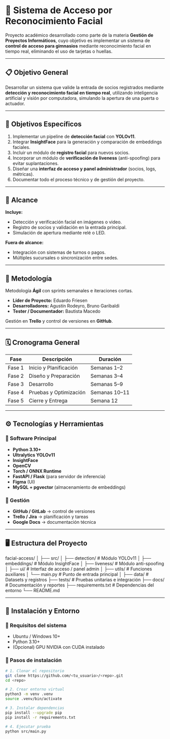 # 🧠 Sistema de Acceso por Reconocimiento Facial

Proyecto académico desarrollado como parte de la materia **Gestión de Proyectos Informáticos**, cuyo objetivo es implementar un sistema de **control de acceso para gimnasios** mediante reconocimiento facial en tiempo real, eliminando el uso de tarjetas o huellas.

---

## 📋 Objetivo General

Desarrollar un sistema que valide la entrada de socios registrados mediante **detección y reconocimiento facial en tiempo real**, utilizando inteligencia artificial y visión por computadora, simulando la apertura de una puerta o actuador.

---

## 🎯 Objetivos Específicos

1. Implementar un pipeline de **detección facial** con **YOLOv11**.  
2. Integrar **InsightFace** para la generación y comparación de embeddings faciales.  
3. Incluir un módulo de **registro facial** para nuevos socios.  
4. Incorporar un módulo de **verificación de liveness** (anti-spoofing) para evitar suplantaciones.  
5. Diseñar una **interfaz de acceso y panel administrador** (socios, logs, métricas).  
6. Documentar todo el proceso técnico y de gestión del proyecto.

---

## 🧩 Alcance

**Incluye:**
- Detección y verificación facial en imágenes o video.
- Registro de socios y validación en la entrada principal.
- Simulación de apertura mediante relé o LED.

**Fuera de alcance:**
- Integración con sistemas de turnos o pagos.
- Múltiples sucursales o sincronización entre sedes.

---

## 🧠 Metodología

Metodología **Ágil** con sprints semanales e iteraciones cortas.

- **Líder de Proyecto:** Eduardo Friesen  
- **Desarrolladores:** Agustín Rodeyro, Bruno Garibaldi  
- **Tester / Documentador:** Bautista Macedo  

Gestión en **Trello** y control de versiones en **GitHub**.

---

## 🗓️ Cronograma General

| Fase | Descripción | Duración |
|------|--------------|-----------|
| Fase 1 | Inicio y Planificación | Semanas 1–2 |
| Fase 2 | Diseño y Preparación | Semanas 3–4 |
| Fase 3 | Desarrollo | Semanas 5–9 |
| Fase 4 | Pruebas y Optimización | Semanas 10–11 |
| Fase 5 | Cierre y Entrega | Semana 12 |

---

## ⚙️ Tecnologías y Herramientas

### 🧠 Software Principal
- **Python 3.10+**
- **Ultralytics YOLOv11**
- **InsightFace**
- **OpenCV**
- **Torch / ONNX Runtime**
- **FastAPI / Flask** (para servidor de inferencia)
- **Figma** (UI)
- **MySQL + pgvector** (almacenamiento de embeddings)

### 🧰 Gestión
- **GitHub / GitLab** → control de versiones  
- **Trello / Jira** → planificación y tareas  
- **Google Docs** → documentación técnica  

---

## 🖥️ Estructura del Proyecto

facial-access/
│
├── src/
│ ├── detection/ # Módulo YOLOv11
│ ├── embeddings/ # Módulo InsightFace
│ ├── liveness/ # Módulo anti-spoofing
│ ├── ui/ # Interfaz de acceso / panel admin
│ ├── utils/ # Funciones auxiliares
│ └── main.py # Punto de entrada principal
│
├── data/ # Datasets y registros
├── tests/ # Pruebas unitarias e integración
├── docs/ # Documentación y reportes
├── requirements.txt # Dependencias del entorno
└── README.md


---

## 🧰 Instalación y Entorno

### 🔹 Requisitos del sistema
- Ubuntu / Windows 10+
- Python 3.10+
- (Opcional) GPU NVIDIA con CUDA instalado

### 🔹 Pasos de instalación

```bash
# 1. Clonar el repositorio
git clone https://github.com/<tu_usuario>/<repo>.git
cd <repo>

# 2. Crear entorno virtual
python3 -m venv .venv
source .venv/bin/activate

# 3. Instalar dependencias
pip install --upgrade pip
pip install -r requirements.txt

# 4. Ejecutar prueba
python src/main.py
